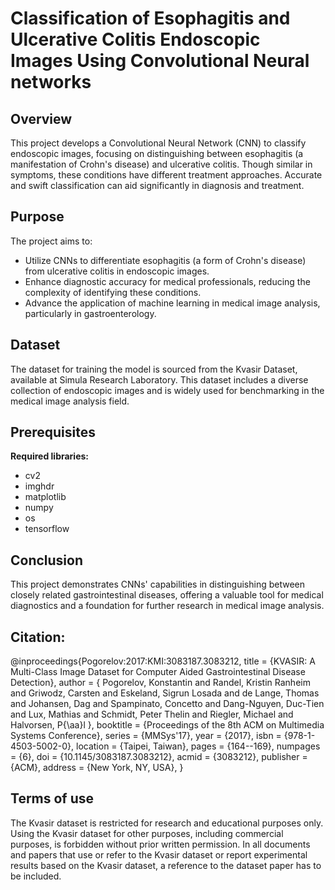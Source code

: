 # Classification of Esophagitis and Ulcerative Colitis Endoscopic Images Using Convolutional Neural networks

## Overview
This project develops a Convolutional Neural Network (CNN) to classify endoscopic images, focusing on distinguishing between esophagitis (a manifestation of Crohn's disease) and ulcerative colitis. Though similar in symptoms, these conditions have different treatment approaches. Accurate and swift classification can aid significantly in diagnosis and treatment.

## Purpose
The project aims to:
- Utilize CNNs to differentiate esophagitis (a form of Crohn's disease) from ulcerative colitis in endoscopic images.
- Enhance diagnostic accuracy for medical professionals, reducing the complexity of identifying these conditions.
- Advance the application of machine learning in medical image analysis, particularly in gastroenterology.

## Dataset
The dataset for training the model is sourced from the Kvasir Dataset, available at Simula Research Laboratory. This dataset includes a diverse collection of endoscopic images and is widely used for benchmarking in the medical image analysis field.

## Prerequisites
**Required libraries:**
- cv2
- imghdr
- matplotlib
- numpy
- os
- tensorflow


## Conclusion
This project demonstrates CNNs' capabilities in distinguishing between closely related gastrointestinal diseases, offering a valuable tool for medical diagnostics and a foundation for further research in medical image analysis.

## Citation:
@inproceedings{Pogorelov:2017:KMI:3083187.3083212,
  title = {KVASIR: A Multi-Class Image Dataset for Computer Aided Gastrointestinal Disease Detection},
  author = {
     Pogorelov, Konstantin and Randel, Kristin Ranheim and Griwodz, Carsten and
     Eskeland, Sigrun Losada and de Lange, Thomas and Johansen, Dag and
     Spampinato, Concetto and Dang-Nguyen, Duc-Tien and Lux, Mathias and
     Schmidt, Peter Thelin and Riegler, Michael and Halvorsen, P{\aa}l
  },
  booktitle = {Proceedings of the 8th ACM on Multimedia Systems Conference},
  series = {MMSys'17},
  year = {2017},
  isbn = {978-1-4503-5002-0},
  location = {Taipei, Taiwan},
  pages = {164--169},
  numpages = {6},
  doi = {10.1145/3083187.3083212},
  acmid = {3083212},
  publisher = {ACM},
  address = {New York, NY, USA},
}

## Terms of use
The Kvasir dataset is restricted for research and educational purposes only. Using the Kvasir dataset for other purposes, including commercial purposes, is forbidden without prior written permission. In all documents and papers that use or refer to the Kvasir dataset or report experimental results based on the Kvasir dataset, a reference to the dataset paper has to be included.
